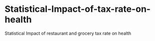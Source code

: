# Statistical-Impact-of-tax-rate-on-health
 Statistical Impact of restaurant and grocery tax rate on health
